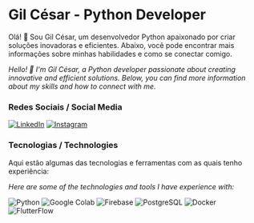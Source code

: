 # Gil César - Python Developer

Olá! 👋 Sou Gil César, um desenvolvedor Python apaixonado por criar soluções inovadoras e eficientes. Abaixo, você pode encontrar mais informações sobre minhas habilidades e como se conectar comigo.

<fon color="blue">*Hello! 👋 I'm Gil César, a Python developer passionate about creating innovative and efficient solutions. Below, you can find more information about my skills and how to connect with me.*</font>

### Redes Sociais / Social Media

[![LinkedIn](https://img.shields.io/badge/LinkedIn-0077B5?style=for-the-badge&logo=linkedin&logoColor=white)](https://www.linkedin.com/in/gil-cesar-martins)
[![Instagram](https://img.shields.io/badge/Instagram-E4405F?style=for-the-badge&logo=instagram&logoColor=white)](https://www.instagram.com/rockberrydata)


### Tecnologias / Technologies

Aqui estão algumas das tecnologias e ferramentas com as quais tenho experiência:

<font colr="blue">*Here are some of the technologies and tools I have experience with:*</font>

![Python](https://img.shields.io/badge/Python-3776AB?style=for-the-badge&logo=python&logoColor=white)
![Google Colab](https://img.shields.io/badge/Google%20Colab-F9AB00?style=for-the-badge&logo=googlecolab&logoColor=black)
![Firebase](https://img.shields.io/badge/Firebase-FFCA28?style=for-the-badge&logo=firebase&logoColor=black)
![PostgreSQL](https://img.shields.io/badge/PostgreSQL-336791?style=for-the-badge&logo=postgresql&logoColor=white)
![Docker](https://img.shields.io/badge/Docker-2496ED?style=for-the-badge&logo=docker&logoColor=white)
![FlutterFlow](https://img.shields.io/badge/FlutterFlow-00ABFF?style=for-the-badge&logo=flutter&logoColor=white)
